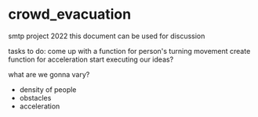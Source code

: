 # crowd_evacuation
smtp project 2022
this document can be used for discussion

 tasks to do:
come up with a function for person's turning movement
create function for acceleration
start executing our ideas?


what are we gonna vary? 
 - density of people
 - obstacles
 - acceleration
